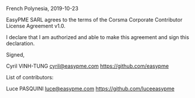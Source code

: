 French Polynesia, 2019-10-23

EasyPME SARL agrees to the terms of the Corsma Corporate Contributor License
Agreement v1.0.

I declare that I am authorized and able to make this agreement and sign this 
declaration.

Signed,

Cyril VINH-TUNG cyril@easypme.com https://github.com/easypme

List of contributors:

Luce PASQUINI luce@easypme.com https://github.com/luceeasypme
